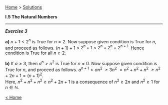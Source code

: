 [Home](/index.html)  >  [Solutions](/ae-analysis/ae-analysis-solutions.html)



**I.5   The Natural Numbers**



---

***Exercise 3***

**a)**    $n+1 < 2^n$ is True for $n=2.$ 
Now suppose given condition is True for $n,$ and proceed as follows. 
$(n + 1)+1$ $<$ $2^n + 1$ $<$ $2^n + 2^n$ $=$ $2^{n+1}.$ Hence condition is True for all $n\ge 2.$

**b)**    If $a \ge 3,$ then $a^n > n^2$ is True for $n=0.$ 
Now suppose given condition is True for $n,$ and proceed as follows.
$a^{n+1} > an^2$ $\ge 3n^2$ $= n^2 + n^2 + n^2$ $\ge n^2 + 2n + 1 = (n+1)^2.$  
Here, $n^2 + n^2 + n^2 \ge n^2 + 2n + 1$ is a consequence of $n^2 \ge 2n$ and $n^2 \ge 1$ for $n \in \mathbb{N}.$ 





[< Home](/index.html)

